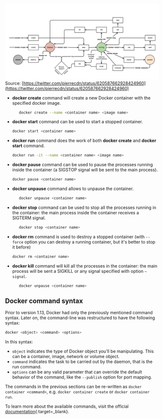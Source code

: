 ![docker container lifecycle](images/container-lifecycle.png)
Source: [https://twitter.com/pierrecdn/status/620587662928424960](https://twitter.com/pierrecdn/status/620587662928424960)

- **docker create** command will create a new Docker container with the specified docker image.
  ```bash
     docker create --name <container name> <image name>
  ```
- **docker start** command can be used to start a stopped container.
  ```bash
  docker start <container name>
  ```
- **docker run** command does the work of both **docker create** and **docker start** command.
  ```bash
  docker run -it --name <container name> <image name>
  ```
- **docker pause** command can be used to pause the processes running inside the container (a SIGSTOP signal will be sent to the main process).
  ```bash
  docker pause <container name>
  ```
- **docker unpause** command allows to unpause the container.
  ```bash
     docker unpause <container name>
  ```
- **docker stop** command can be used to stop all the processes running in the container: the main process inside the container receives a SIGTERM signal.
  ```bash
     docker stop <container name>
  ```
- **docker rm** command is used to destroy a stopped container (with `--force` option you can destroy a running container, but it's better to stop it before)
  ```bash
  docker rm <container name>
  ```
- **docker kill** command will kill all the processes in the container: the main process will be sent a SIGKILL or any signal specified with option `–signal`.
  ```bash
     docker unpause <container name>  
  ```

## Docker command syntax

Prior to version 1.13, Docker had only the previously mentioned command syntax. Later on, the command-line was restructured to have the following syntax:

```bash
docker <object> <command> <options>
```

In this syntax:

- `object` indicates the type of Docker object you'll be manipulating. This can be a container, image, network or volume object.
- `command` indicates the task to be carried out by the daemon, that is the run command.
- `options` can be any valid parameter that can override the default behavior of the command, like the `--publish` option for port mapping.

The commands in the previous sections can be re-written as `docker container <command>`, e.g. `docker container create` or `docker container run`.

To learn more about the available commands, visit the official [documentation](https://docs.docker.com/engine/reference/commandline/cli/){:target=_blank}.
